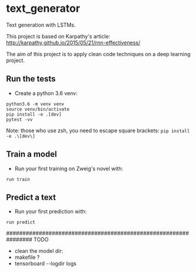 # text_generator

Text generation with LSTMs.

This project is based on Karpathy's article: http://karpathy.github.io/2015/05/21/rnn-effectiveness/

The aim of this project is to apply clean code techniques on a deep learning project.

## Run the tests

* Create a python 3.6 venv:
```
python3.6 -m venv venv
source venv/bin/activate
pip install -e .[dev]
pytest -vv
```

Note: those who use zsh, you need to escape square brackets: `pip install -e .\[dev\]`

## Train a model

* Run your first training on Zweig's novel with:
```
run train
``` 

## Predict a text

* Run your first prediction with:
```
run predict
``` 

################################################################ TODO
* clean the model dir:
* makefile ?
* tensorboard --logdir logs